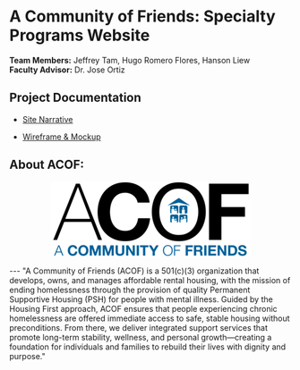 # A Community of Friends: Specialty Programs Website
**Team Members:** Jeffrey Tam, Hugo Romero Flores, Hanson Liew<br>
**Faculty Advisor:** Dr. Jose Ortiz

## Project Documentation
- [Site Narrative](https://docs.google.com/document/d/1f73aA8GOSWeRItQjlrbDRrdIr4XeAVUH9LCmNYno9DA/edit?usp=sharing)

- [Wireframe & Mockup](https://www.figma.com/design/dHkmAvnTFz94JSMtDZ0xw0/CIS-3610-01--ACOF-Website-Design---Team-6?node-id=0-1&t=EaRAzolXGO5XOwVt-1)

## About ACOF:
<p align="center"><img src="assets/ACOF_House_LOGO-DkBlueBlack_357x134.png" alt="The official ACOF logo"></p>
---
"A Community of Friends (ACOF) is a 501(c)(3) organization that develops, owns, and manages affordable rental housing, with the mission of ending homelessness through the provision of quality Permanent Supportive Housing (PSH) for people with mental illness. Guided by the Housing First approach, ACOF ensures that people experiencing chronic homelessness are offered immediate access to safe, stable housing without preconditions. From there, we deliver integrated support services that promote long-term stability, wellness, and personal growth—creating a foundation for individuals and families to rebuild their lives with dignity and purpose."

## 